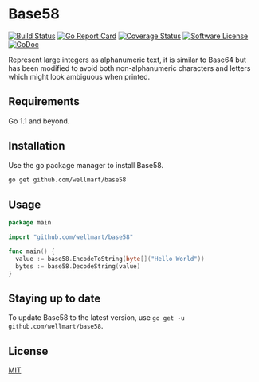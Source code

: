 # Base58

[![Build Status](https://travis-ci.org/wellmart/base58.svg?branch=master)](https://travis-ci.org/wellmart/base58)
[![Go Report Card](https://goreportcard.com/badge/github.com/wellmart/base58)](https://goreportcard.com/report/github.com/wellmart/base58)
[![Coverage Status](https://coveralls.io/repos/github/wellmart/base58/badge.svg?branch=master)](https://coveralls.io/github/wellmart/base58?branch=master)
[![Software License](https://img.shields.io/badge/license-MIT-brightgreen.svg?style=flat)](LICENSE)
[![GoDoc](https://godoc.org/github.com/wellmart/base58?status.svg)](https://godoc.org/github.com/wellmart/base58)

Represent large integers as alphanumeric text, it is similar to Base64 but has been modified to avoid both non-alphanumeric characters and letters which might look ambiguous when printed.

## Requirements

Go 1.1 and beyond.

## Installation

Use the go package manager to install Base58.

```bash
go get github.com/wellmart/base58
```

## Usage

```go
package main

import "github.com/wellmart/base58"

func main() {
  value := base58.EncodeToString(byte[]("Hello World"))
  bytes := base58.DecodeString(value)
}
```

## Staying up to date

To update Base58 to the latest version, use `go get -u github.com/wellmart/base58`.

## License

[MIT](https://choosealicense.com/licenses/mit/)
